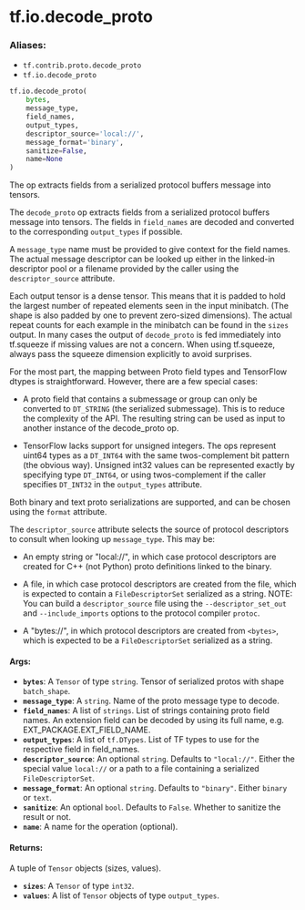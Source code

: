 <div itemscope itemtype="http://developers.google.com/ReferenceObject">
<meta itemprop="name" content="tf.io.decode_proto" />
<meta itemprop="path" content="Stable" />
</div>

# tf.io.decode_proto

### Aliases:

* `tf.contrib.proto.decode_proto`
* `tf.io.decode_proto`

``` python
tf.io.decode_proto(
    bytes,
    message_type,
    field_names,
    output_types,
    descriptor_source='local://',
    message_format='binary',
    sanitize=False,
    name=None
)
```

The op extracts fields from a serialized protocol buffers message into tensors.

The `decode_proto` op extracts fields from a serialized protocol buffers
message into tensors.  The fields in `field_names` are decoded and converted
to the corresponding `output_types` if possible.

A `message_type` name must be provided to give context for the field names.
The actual message descriptor can be looked up either in the linked-in
descriptor pool or a filename provided by the caller using the
`descriptor_source` attribute.

Each output tensor is a dense tensor. This means that it is padded to hold
the largest number of repeated elements seen in the input minibatch. (The
shape is also padded by one to prevent zero-sized dimensions). The actual
repeat counts for each example in the minibatch can be found in the `sizes`
output. In many cases the output of `decode_proto` is fed immediately into
tf.squeeze if missing values are not a concern. When using tf.squeeze, always
pass the squeeze dimension explicitly to avoid surprises.

For the most part, the mapping between Proto field types and TensorFlow dtypes
is straightforward. However, there are a few special cases:

- A proto field that contains a submessage or group can only be converted
to `DT_STRING` (the serialized submessage). This is to reduce the complexity
of the API. The resulting string can be used as input to another instance of
the decode_proto op.

- TensorFlow lacks support for unsigned integers. The ops represent uint64
types as a `DT_INT64` with the same twos-complement bit pattern (the obvious
way). Unsigned int32 values can be represented exactly by specifying type
`DT_INT64`, or using twos-complement if the caller specifies `DT_INT32` in
the `output_types` attribute.

Both binary and text proto serializations are supported, and can be
chosen using the `format` attribute.

The `descriptor_source` attribute selects the source of protocol
descriptors to consult when looking up `message_type`. This may be:

- An empty string  or "local://", in which case protocol descriptors are
created for C++ (not Python) proto definitions linked to the binary.

- A file, in which case protocol descriptors are created from the file,
which is expected to contain a `FileDescriptorSet` serialized as a string.
NOTE: You can build a `descriptor_source` file using the `--descriptor_set_out`
and `--include_imports` options to the protocol compiler `protoc`.

- A "bytes://<bytes>", in which protocol descriptors are created from `<bytes>`,
which is expected to be a `FileDescriptorSet` serialized as a string.

#### Args:

* <b>`bytes`</b>: A `Tensor` of type `string`.
    Tensor of serialized protos with shape `batch_shape`.
* <b>`message_type`</b>: A `string`. Name of the proto message type to decode.
* <b>`field_names`</b>: A list of `strings`.
    List of strings containing proto field names. An extension field can be decoded
    by using its full name, e.g. EXT_PACKAGE.EXT_FIELD_NAME.
* <b>`output_types`</b>: A list of `tf.DTypes`.
    List of TF types to use for the respective field in field_names.
* <b>`descriptor_source`</b>: An optional `string`. Defaults to `"local://"`.
    Either the special value `local://` or a path to a file containing
    a serialized `FileDescriptorSet`.
* <b>`message_format`</b>: An optional `string`. Defaults to `"binary"`.
    Either `binary` or `text`.
* <b>`sanitize`</b>: An optional `bool`. Defaults to `False`.
    Whether to sanitize the result or not.
* <b>`name`</b>: A name for the operation (optional).


#### Returns:

A tuple of `Tensor` objects (sizes, values).

* <b>`sizes`</b>: A `Tensor` of type `int32`.
* <b>`values`</b>: A list of `Tensor` objects of type `output_types`.